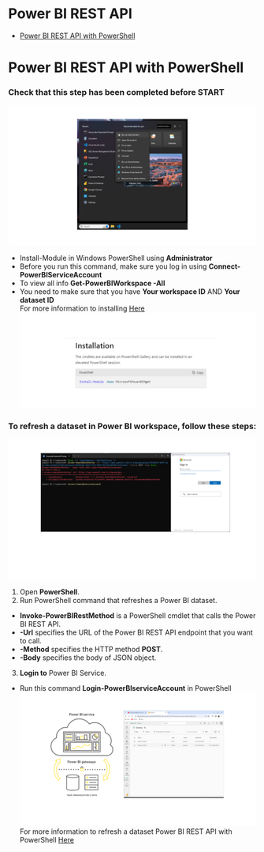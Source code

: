 Power BI REST API
============
- [Power BI REST API with PowerShell](01-REST-API.md#Power-BI-REST-API-with-PowerShell)
  
# Power BI REST API with PowerShell
### Check that this step has been completed before START
![5](/images/5-REST.png)

- Install-Module in Windows PowerShell using **Administrator**
- Before you run this command, make sure you log in using **Connect-PowerBIServiceAccount**
- To view all info **Get-PowerBIWorkspace -All**
- You need to make sure that you have **Your workspace ID** AND **Your dataset ID**<br>
For more information to installing [Here](https://learn.microsoft.com/en-us/rest/api/power-bi/admin/datasets-get-datasets-as-admin)
![6](/images/6-REST.png)

### To refresh a dataset in Power BI workspace, follow these steps:
![4](/images/4-REST.png)
1. Open **PowerShell**.
2. Run PowerShell command that refreshes a Power BI dataset.
* **Invoke-PowerBIRestMethod** is a PowerShell cmdlet that calls the Power BI REST API.
* **-Url** specifies the URL of the Power BI REST API endpoint that you want to call.
* **-Method** specifies the HTTP method **POST**.
* **-Body** specifies the body of JSON object.
3. **Login to** Power BI Service.
* Run this command **Login-PowerBIserviceAccount** in PowerShell 
![7](/images/0-REST.png)
For more information to refresh a dataset Power BI REST API with PowerShell [Here](https://learn.microsoft.com/en-us/powershell/module/microsoftpowerbimgmt.profile/invoke-powerbirestmethod?view=powerbi-ps)

